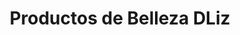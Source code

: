 ---
title: "Productos de Belleza DLiz"
url: /toluca-de-lerdo/productos-de-belleza-dliz/
shop: Kosmetik
---